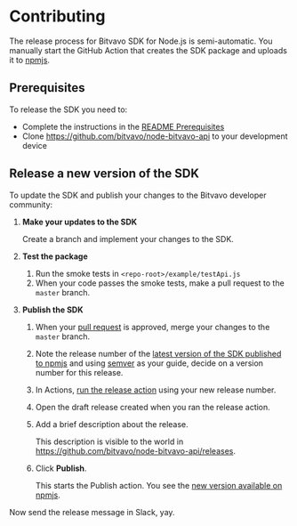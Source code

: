 Contributing
============

The release process for Bitvavo SDK for Node.js is semi-automatic. You manually start the GitHub Action that creates
the SDK package and uploads it to [npmjs](https://www.npmjs.com/package/bitvavo).

## Prerequisites

To release the SDK you need to:

- Complete the instructions in the [README Prerequisites](./README.md#prerequisites)
- Clone https://github.com/bitvavo/node-bitvavo-api to your development device

## Release a new version of the SDK

To update the SDK and publish your changes to the Bitvavo developer community:

1. **Make your updates to the SDK**

   Create a branch and implement your changes to the SDK.

2. **Test the package**
   1. Run the smoke tests in `<repo-root>/example/testApi.js`
   1. When your code passes the smoke tests, make a pull request
      to the `master` branch.

1. **Publish the SDK**

   1. When your [pull request](https://github.com/bitvavo/node-bitvavo-api/pulls) is approved, merge your changes to
      the `master` branch.
   1. Note the release number of the
      [latest version of the SDK published to npmjs](https://www.npmjs.com/package/bitvavo?activeTab=versions)
      and using [semver](https://semver.org/) as your guide, decide on a version number for this release.
   1. In Actions, [run the release action](https://github.com/bitvavo/node-bitvavo-api/actions/workflows/release.yml)
      using your new release number.

   1. Open the draft release created when you ran the release action.
   1. Add a brief description about the release.

      This description is visible to the world in https://github.com/bitvavo/node-bitvavo-api/releases.
   1. Click **Publish**.

      This starts the Publish action. You see the
      [new version available on npmjs](https://www.npmjs.com/package/bitvavo).

Now send the release message in Slack, yay.


